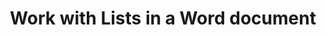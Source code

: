 ﻿---
title: "Work with Lists in a Word document"
type: docs
url: /paragraphs/lists/
description: "Work with Lists in a Word document"
weight: 150
---


